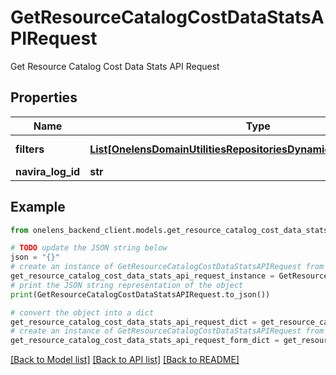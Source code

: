 # GetResourceCatalogCostDataStatsAPIRequest

Get Resource Catalog Cost Data Stats API Request

## Properties

Name | Type | Description | Notes
------------ | ------------- | ------------- | -------------
**filters** | [**List[OnelensDomainUtilitiesRepositoriesDynamicFiltersFilterCriteria]**](OnelensDomainUtilitiesRepositoriesDynamicFiltersFilterCriteria.md) | Filters to be applied | 
**navira_log_id** | **str** |  | [optional] 

## Example

```python
from onelens_backend_client.models.get_resource_catalog_cost_data_stats_api_request import GetResourceCatalogCostDataStatsAPIRequest

# TODO update the JSON string below
json = "{}"
# create an instance of GetResourceCatalogCostDataStatsAPIRequest from a JSON string
get_resource_catalog_cost_data_stats_api_request_instance = GetResourceCatalogCostDataStatsAPIRequest.from_json(json)
# print the JSON string representation of the object
print(GetResourceCatalogCostDataStatsAPIRequest.to_json())

# convert the object into a dict
get_resource_catalog_cost_data_stats_api_request_dict = get_resource_catalog_cost_data_stats_api_request_instance.to_dict()
# create an instance of GetResourceCatalogCostDataStatsAPIRequest from a dict
get_resource_catalog_cost_data_stats_api_request_form_dict = get_resource_catalog_cost_data_stats_api_request.from_dict(get_resource_catalog_cost_data_stats_api_request_dict)
```
[[Back to Model list]](../README.md#documentation-for-models) [[Back to API list]](../README.md#documentation-for-api-endpoints) [[Back to README]](../README.md)


